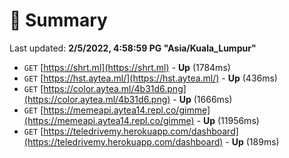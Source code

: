 # 📖 Summary
Last updated: **2/5/2022, 4:58:59 PG "Asia/Kuala_Lumpur"**

- `GET` [https://shrt.ml](https://shrt.ml) - **Up** (1784ms)
- `GET` [https://hst.aytea.ml/](https://hst.aytea.ml/) - **Up** (436ms)
- `GET` [https://color.aytea.ml/4b31d6.png](https://color.aytea.ml/4b31d6.png) - **Up** (1666ms)
- `GET` [https://memeapi.aytea14.repl.co/gimme](https://memeapi.aytea14.repl.co/gimme) - **Up** (11956ms)
- `GET` [https://teledrivemy.herokuapp.com/dashboard](https://teledrivemy.herokuapp.com/dashboard) - **Up** (189ms)
